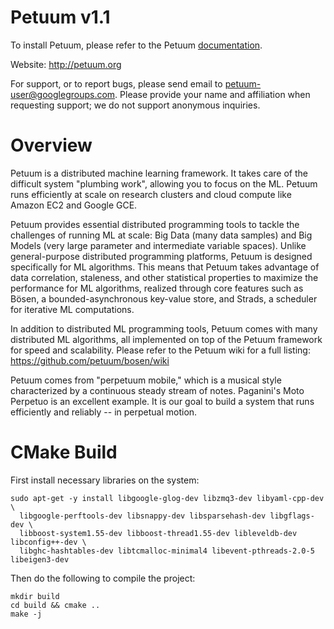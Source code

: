 Petuum v1.1
===========

To install Petuum, please refer to the Petuum [documentation](http://docs.petuum.com/).

Website: http://petuum.org

For support, or to report bugs, please send email to petuum-user@googlegroups.com. Please provide your name and affiliation when requesting support; we do not support anonymous inquiries.

Overview
========

Petuum is a distributed machine learning framework. It takes care of the difficult system "plumbing work", allowing you to focus on the ML. Petuum runs efficiently at scale on research clusters and cloud compute like Amazon EC2 and Google GCE.

Petuum provides essential distributed programming tools to tackle the challenges of running ML at scale: Big Data (many data samples) and Big Models (very large parameter and intermediate variable spaces). Unlike general-purpose distributed programming platforms, Petuum is designed specifically for ML algorithms. This means that Petuum takes advantage of data correlation, staleness, and other statistical properties to maximize the performance for ML algorithms, realized through core features such as Bösen, a bounded-asynchronous key-value store, and Strads, a scheduler for iterative ML computations.

In addition to distributed ML programming tools, Petuum comes with many distributed ML algorithms, all implemented on top of the Petuum framework for speed and scalability. Please refer to the Petuum wiki for a full listing: https://github.com/petuum/bosen/wiki

Petuum comes from "perpetuum mobile," which is a musical style characterized by a continuous steady stream of notes. Paganini's Moto Perpetuo is an excellent example. It is our goal to build a system that runs efficiently and reliably -- in perpetual motion.


CMake Build
=========

First install necessary libraries on the system:
```
sudo apt-get -y install libgoogle-glog-dev libzmq3-dev libyaml-cpp-dev \
  libgoogle-perftools-dev libsnappy-dev libsparsehash-dev libgflags-dev \
  libboost-system1.55-dev libboost-thread1.55-dev libleveldb-dev libconfig++-dev \
  libghc-hashtables-dev libtcmalloc-minimal4 libevent-pthreads-2.0-5 libeigen3-dev
```
Then do the following to compile the project:
```
mkdir build
cd build && cmake ..
make -j
```
